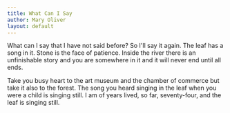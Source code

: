 ```yaml
---
title: What Can I Say
author: Mary Oliver
layout: default
---
```


What can I say that I have not said before?
So I'll say it again.
The leaf has a song in it.
Stone is the face of patience. 
Inside the river there is an unfinishable story
  and you are somewhere in it
and it will never end until all ends.
  
Take you busy heart to the art museum and the 
  chamber of commerce
but take it also to the forest.
The song you heard singing in the leaf when you 
  were a child
is singing still.
I am of years lived, so far, seventy-four,
and the leaf is singing still.
